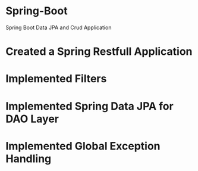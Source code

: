# Spring-Boot
Spring Boot Data JPA and Crud Application
# Created a Spring Restfull Application
# Implemented Filters
# Implemented Spring Data JPA for DAO Layer
# Implemented Global Exception Handling

